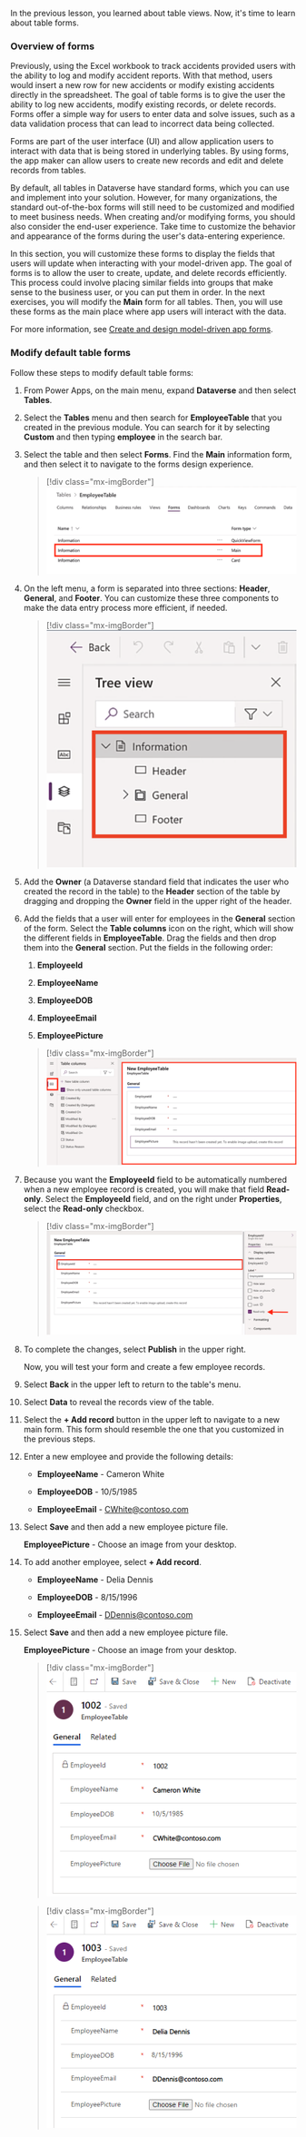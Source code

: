 In the previous lesson, you learned about table views. Now, it's time to learn about table forms.

### Overview of forms

Previously, using the Excel workbook to track accidents provided users with the ability to log and modify accident reports. With that method, users would insert a new row for new accidents or modify existing accidents directly in the spreadsheet. The goal of table forms is to give the user the ability to log new accidents, modify existing records, or delete records. Forms offer a simple way for users to enter data and solve issues, such as a data validation process that can lead to incorrect data being collected.

Forms are part of the user interface (UI) and allow application users to interact with data that is being stored in underlying tables. By using forms, the app maker can allow users to create new records and edit and delete records from tables.

By default, all tables in Dataverse have standard forms, which you can use and implement into your solution. However, for many organizations, the standard out-of-the-box forms will still need to be customized and modified to meet business needs. When creating and/or modifying forms, you should also consider the end-user experience. Take time to customize the behavior and appearance of the forms during the user's data-entering experience.

In this section, you will customize these forms to display the fields that users will update when interacting with your model-driven app. The goal of forms is to allow the user to create, update, and delete records efficiently. This process could involve placing similar fields into groups that make sense to the business user, or you can put them in order. In the next exercises, you will modify the **Main** form for all tables. Then, you will use these forms as the main place where app users will interact with the data. 

For more information, see [Create and design model-driven app forms](/powerapps/maker/model-driven-apps/create-design-forms/?azure-portal=true).

### Modify default table forms

Follow these steps to modify default table forms:

1. From Power Apps, on the main menu, expand **Dataverse** and then select **Tables**.

1. Select the **Tables** menu and then search for **EmployeeTable** that you created in the previous module. You can search for it by selecting **Custom** and then typing **employee** in the search bar.

1. Select the table and then select **Forms**. Find the **Main** information form, and then select it to navigate to the forms design experience.

    > [!div class="mx-imgBorder"]
    > [![Screenshot of the Forms tab with the Main Information option highlighted.](../media/10-main-information.png)](../media/10-main-information.png#lightbox)

1. On the left menu, a form is separated into three sections: **Header**, **General**, and **Footer**. You can customize these three components to make the data entry process more efficient, if needed.

    > [!div class="mx-imgBorder"]
    > [![Screenshot of the Tree view with the Information section expanded and highlighted.](../media/11-tree-view.png)](../media/11-tree-view.png#lightbox)

1. Add the **Owner** (a Dataverse standard field that indicates the user who created the record in the table) to the **Header** section of the table by dragging and dropping the **Owner** field in the upper right of the header.

1. Add the fields that a user will enter for employees in the **General** section of the form. Select the **Table columns** icon on the right, which will show the different fields in **EmployeeTable**. Drag the fields and then drop them into the **General** section. Put the fields in the following order:

    1. **EmployeeId**

    1. **EmployeeName**

    1. **EmployeeDOB**

    1. **EmployeeEmail**

    1. **EmployeePicture**

    > [!div class="mx-imgBorder"]
    > [![Screenshot of the General section of the New Employee Table.](../media/12-new-employee-table.png)](../media/12-new-employee-table.png#lightbox)

1. Because you want the **EmployeeId** field to be automatically numbered when a new employee record is created, you will make that field **Read-only**. Select the **EmployeeId** field, and on the right under **Properties**, select the **Read-only** checkbox.

    > [!div class="mx-imgBorder"]
    > [![Screenshot of the Employee ID properties with the Read-only label selected.](../media/13-read-only.png)](../media/13-read-only.png#lightbox)

1. To complete the changes, select **Publish** in the upper right.

    Now, you will test your form and create a few employee records.

1. Select **Back** in the upper left to return to the table's menu.

1. Select **Data** to reveal the records view of the table.

1. Select the **+ Add record** button in the upper left to navigate to a new main form. This form should resemble the one that you customized in the previous steps.

1. Enter a new employee and provide the following details:

    - **EmployeeName** - Cameron White

    - **EmployeeDOB** - 10/5/1985

    - **EmployeeEmail** - [CWhite\@contoso.com](mailto:CWhite@contoso.com)

1. Select **Save** and then add a new employee picture file.

    **EmployeePicture** - Choose an image from your desktop.

1. To add another employee, select **+ Add record**.

    - **EmployeeName** - Delia Dennis

    - **EmployeeDOB** - 8/15/1996

    - **EmployeeEmail** - [DDennis\@contoso.com](mailto:DDennis@contoso.com)

1. Select **Save** and then add a new employee picture file.

    **EmployeePicture** - Choose an image from your desktop.

    > [!div class="mx-imgBorder"]
    > [![Screenshot of a sample General employee profile for Cameron White with Employee ID, email, and picture upload option.](../media/14-employee-picture.png)](../media/14-employee-picture.png#lightbox)

    > [!div class="mx-imgBorder"]
    > [![Screenshot of a sample General employee profile for Delia Dennis with Employee ID, email, and picture upload option.](../media/15-employee-image.png)](../media/15-employee-image.png#lightbox)

